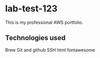 # lab-test-123

This is my professional AWS portfolio.

## Technologies used
Brew
Git and github
SSH
html
fontawesome
